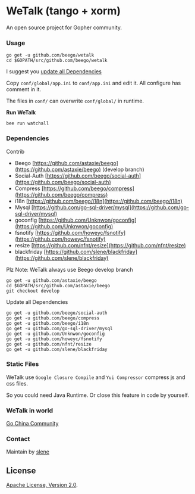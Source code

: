 # WeTalk (tango + xorm)

An open source project for Gopher community.

### Usage

```
go get -u github.com/beego/wetalk
cd $GOPATH/src/github.com/beego/wetalk
```

I suggest you [update all Dependencies](#dependencies)

Copy `conf/global/app.ini` to `conf/app.ini` and edit it. All configure has comment in it.

The files in `conf/` can overwrite `conf/global/` in runtime.


**Run WeTalk**

```
bee run watchall
```

### Dependencies

Contrib

* Beego [https://github.com/astaxie/beego](https://github.com/astaxie/beego) (develop branch)
* Social-Auth [https://github.com/beego/social-auth](https://github.com/beego/social-auth)
* Compress [https://github.com/beego/compress](https://github.com/beego/compress)
* i18n [https://github.com/beego/i18n](https://github.com/beego/i18n)
* Mysql [https://github.com/go-sql-driver/mysql](https://github.com/go-sql-driver/mysql)
* goconfig [https://github.com/Unknwon/goconfig](https://github.com/Unknwon/goconfig)
* fsnotify [https://github.com/howeyc/fsnotify](https://github.com/howeyc/fsnotify)
* resize [https://github.com/nfnt/resize](https://github.com/nfnt/resize)
* blackfriday [https://github.com/slene/blackfriday](https://github.com/slene/blackfriday)

Plz Note: WeTalk always use Beego develop branch

```
go get -u github.com/astaxie/beego
cd $GOPATH/src/github.com/astaxie/beego
git checkout develop
```

Update all Dependencies

```
go get -u github.com/beego/social-auth
go get -u github.com/beego/compress
go get -u github.com/beego/i18n
go get -u github.com/go-sql-driver/mysql
go get -u github.com/Unknwon/goconfig
go get -u github.com/howeyc/fsnotify
go get -u github.com/nfnt/resize
go get -u github.com/slene/blackfriday
```

### Static Files

WeTalk use `Google Closure Compile` and `Yui Compressor` compress js and css files.

So you could need Java Runtime. Or close this feature in code by yourself.

### WeTalk in world

[Go China Community](http://bbs.go-china.org/)

### Contact

Maintain by [slene](https://github.com/slene)

## License

[Apache License, Version 2.0](http://www.apache.org/licenses/LICENSE-2.0.html).
